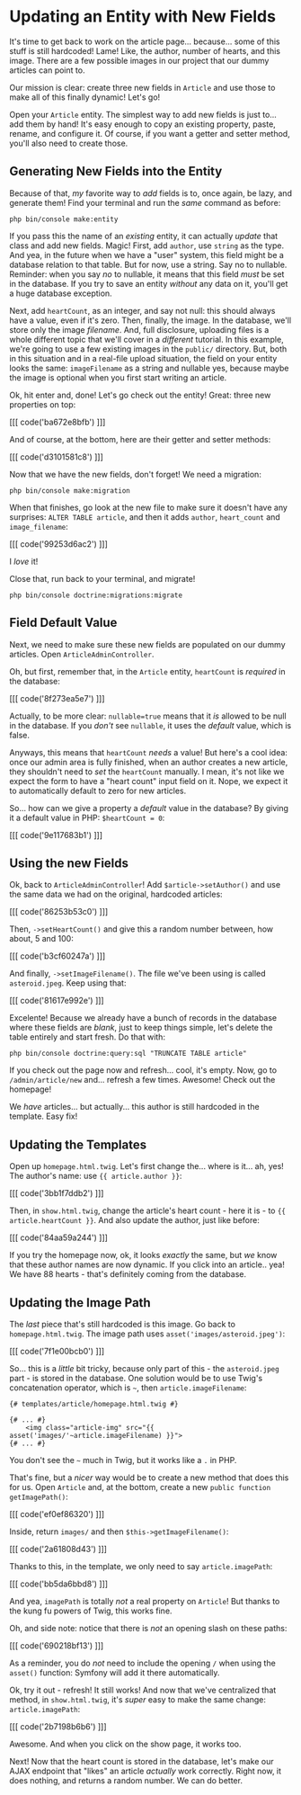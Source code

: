 # Updating an Entity with New Fields

It's time to get back to work on the article page... because... some of this stuff
is still hardcoded! Lame! Like, the author, number of hearts, and this image. There
are a few possible images in our project that our dummy articles can point to.

Our mission is clear: create three new fields in `Article` and use those to make
all of this finally dynamic! Let's go!

Open your `Article` entity. The simplest way to add new fields is just to... add
them by hand! It's easy enough to copy an existing property, paste, rename, and
configure it. Of course, if you want a getter and setter method, you'll also need
to create those.

## Generating New Fields into the Entity

Because of that, *my* favorite way to *add* fields is to, once again, be lazy, and
generate them! Find your terminal and run the *same* command as before:

```terminal
php bin/console make:entity
```

If you pass this the name of an *existing* entity, it can actually *update* that
class and add new fields. Magic! First, add `author`, use `string` as the type. And
yea, in the future when we have a "user" system, this field might be a database relation
to that table. But for now, use a string. Say no to nullable. Reminder: when you
say *no* to nullable, it means that this field *must* be set in the database. If
you try to save an entity *without* any data on it, you'll get a huge database
exception.

Next, add `heartCount`, as an integer, and say not null: this should always have
a value, even if it's zero. Then, finally, the image. In the database, we'll store
only the image *filename*. And, full disclosure, uploading files is a whole different
topic that we'll cover in a *different* tutorial. In this example, we're going to
use a few existing images in the `public/` directory. But, both in this situation
and in a real-file upload situation, the field on your entity looks the same:
`imageFilename` as a string and nullable yes, because maybe the image is optional
when you first start writing an article.

Ok, hit enter and, done! Let's go check out the entity! Great: three new properties
on top:

[[[ code('ba672e8bfb') ]]]

And of course, at the bottom, here are their getter and setter methods:

[[[ code('d3101581c8') ]]]

Now that we have the new fields, don't forget! We need a migration:

```terminal
php bin/console make:migration
```

When that finishes, go look at the new file to make sure it doesn't have
any surprises: `ALTER TABLE article`, and then it adds `author`, `heart_count`
and `image_filename`:

[[[ code('99253d6ac2') ]]]

I *love* it!

Close that, run back to your terminal, and migrate!

```terminal
php bin/console doctrine:migrations:migrate
```

## Field Default Value

Next, we need to make sure these new fields are populated on our dummy articles.
Open `ArticleAdminController`.

Oh, but first, remember that, in the `Article` entity, `heartCount` is *required*
in the database:

[[[ code('8f273ea5e7') ]]]

Actually, to be more clear: `nullable=true` means that it *is* allowed to be null
in the database. If you *don't* see `nullable`, it uses the *default* value,
which is false.

Anyways, this means that `heartCount` *needs* a value! But here's a cool idea:
once our admin area is fully finished, when an author creates a new article, they
shouldn't need to *set* the `heartCount` manually. I mean, it's not like we expect
the form to have a "heart count" input field on it. Nope, we expect it to automatically
default to zero for new articles.

So... how can we give a property a *default* value in the database? By giving it
a default value in PHP: `$heartCount = 0`:

[[[ code('9e117683b1') ]]]

## Using the new Fields

Ok, back to `ArticleAdminController`! Add `$article->setAuthor()` and use the same
data we had on the original, hardcoded articles:

[[[ code('86253b53c0') ]]]

Then, `->setHeartCount()` and give this a random number between, how about, 5 and 100:

[[[ code('b3cf60247a') ]]]

And finally, `->setImageFilename()`. The file we've been using is called `asteroid.jpeg`.
Keep using that:

[[[ code('81617e992e') ]]]

Excelente! Because we already have a bunch of records in the database where these
fields are *blank*, just to keep things simple, let's delete the table entirely
and start fresh. Do that with:

```terminal
php bin/console doctrine:query:sql "TRUNCATE TABLE article"
```

If you check out the page now and refresh... cool, it's empty. Now, go to
`/admin/article/new` and... refresh a few times. Awesome! Check out the homepage!

We *have* articles... but actually... this author is still hardcoded in the template.
Easy fix!

## Updating the Templates

Open up `homepage.html.twig`. Let's first change the... where is it... ah, yes!
The author's name: use `{{ article.author }}`:

[[[ code('3bb1f7ddb2') ]]]

Then, in `show.html.twig`, change the article's heart count - here it is - to
`{{ article.heartCount }}`. And also update the author, just like before:

[[[ code('84aa59a244') ]]]

If you try the homepage now, ok, it looks *exactly* the same, but *we* know that
these author names are now dynamic. If you click into an article.. yea! We have
88 hearts - that's definitely coming from the database.

## Updating the Image Path

The *last* piece that's still hardcoded is this image. Go back to `homepage.html.twig`.
The image path uses `asset('images/asteroid.jpeg')`:

[[[ code('7f1e00bcb0') ]]]

So... this is a *little* bit tricky, because only part of this - the  `asteroid.jpeg`
part - is stored in the database. One solution would be to use Twig's concatenation
operator, which is `~`, then `article.imageFilename`:

```twig
{# templates/article/homepage.html.twig #}

{# ... #}
    <img class="article-img" src="{{ asset('images/'~article.imageFilename) }}">
{# ... #}
```

You don't see the `~` much in Twig, but it works like a `.` in PHP.

That's fine, but a *nicer* way would be to create a new method that does this for
us. Open `Article` and, at the bottom, create a new `public function getImagePath()`:

[[[ code('ef0ef86320') ]]]

Inside, return `images/` and then `$this->getImageFilename()`:

[[[ code('2a61808d43') ]]]

Thanks to this, in the template, we only need to say `article.imagePath`:

[[[ code('bb5da6bbd8') ]]]

And yea, `imagePath` is totally *not* a real property on `Article`! But thanks to
the kung fu powers of Twig, this works fine.

Oh, and side note: notice that there is *not* an opening slash on these paths:

[[[ code('690218bf13') ]]]

As a reminder, you do *not* need to include the opening `/` when using the `asset()`
function: Symfony will add it there automatically.

Ok, try it out - refresh! It still works! And now that we've centralized that method,
in `show.html.twig`, it's *super* easy to make the same change: `article.imagePath`:

[[[ code('2b7198b6b6') ]]]

Awesome. And when you click on the show page, it works too.

Next! Now that the heart count is stored in the database, let's make our AJAX
endpoint that "likes" an article *actually* work correctly. Right now, it does
nothing, and returns a random number. We can do better.
